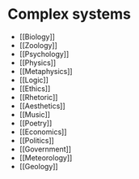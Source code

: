  # Complex systems
 
-   [[Biology]]
-   [[Zoology]]
-   [[Psychology]]
-   [[Physics]]
-   [[Metaphysics]]
-   [[Logic]]
-   [[Ethics]]
-   [[Rhetoric]]
-   [[Aesthetics]]
-   [[Music]]
-   [[Poetry]]
-   [[Economics]]
-   [[Politics]]
-   [[Government]]
-   [[Meteorology]]
-   [[Geology]]